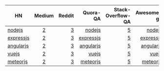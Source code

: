 


 | HN        | Medium         | Reddit  |  Quora-QA  | Stack-Overflow-QA | Awesome-gh | Online-Courses (lynda.com) | Ofiicial docs|
| ------------- |:-------------:| -----:| -----:|-----:|-----:|-----:|-----:|
|  [nodejs](https://hn.algolia.com/?query=nodejs&sort=byPopularity&prefix&page=0&dateRange=all&type=story)  | [2]()  | [3]()  | [nodejs](https://www.quora.com/topic/Node-js)  |  [5]()    | [nodejs](https://github.com/sindresorhus/awesome-nodejs)  | [nodejs](https://www.lynda.com/Node-js-training-tutorials/1283-0.html)  |[nodejs]()  |
|  [expressjs](https://hn.algolia.com/?query=expressjs&sort=byPopularity&prefix=false&page=0&dateRange=all&type=story)  | [2]()  | [3]()  | [expressjs](https://www.quora.com/topic/Express-Node-js-web-framework)  |   [5]()   | [expressjs](https://github.com/sindresorhus/awesome-nodejs)  | [expressjs](https://www.lynda.com/Express-js-training-tutorials/2086-0.html)  |[expressjs]()  |
|  [angularjs](https://hn.algolia.com/?query=angularjs&sort=byPopularity&prefix=false&page=0&dateRange=all&type=story)  | [2]()  | [3]()  | [angularjs](https://www.quora.com/topic/AngularJS)  |   [5]()  | [angularjs](https://github.com/angular/angular.js)  | [angularjs](https://www.lynda.com/AngularJS-training-tutorials/1696-0.html)  |[angularjs]()  |
 |  [vuejs](https://hn.algolia.com/?query=vuejs&sort=byPopularity&prefix=false&page=0&dateRange=all&type=story)  | [2]()  | [3]()  | [vuejs](https://www.lynda.com/search?q=vuejs)  |   [5]()  | [vuejs](https://github.com/vuejs/awesome-vue)  | [vuejs]()  |[vuejs]()  |
|  [meteorjs](https://hn.algolia.com/?query=meteorjs&sort=byPopularity&prefix=false&page=0&dateRange=all&type=story)  | [2]()  | [3]()  | [meteorjs](https://www.quora.com/topic/Meteor-Javascript-platform)  |   [5]()  | [meteorjs](https://github.com/Urigo/awesome-meteor)  | [meteorjs](https://www.lynda.com/Meteor-tutorials/11118-0.html)  |[meteorjs]()  |
